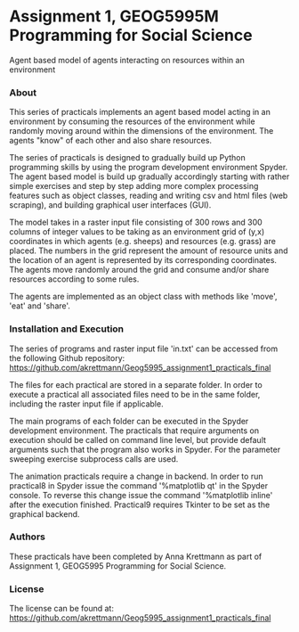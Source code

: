 # Assignment 1, GEOG5995M Programming for Social Science

Agent based model of agents interacting on resources within an environment

### About

This series of practicals implements an agent based model acting in an environment by consuming the resources of the environment while randomly moving around within the dimensions of the environment. The agents "know" of each other and also share resources.

The series of practicals is designed to gradually build up Python programming skills by using the program development environment Spyder. The agent based model is build up gradually accordingly starting with rather simple exercises and step by step adding more complex processing features such as object classes, reading and writing csv and html files (web scraping), and building graphical user interfaces (GUI).

The model takes in a raster input file consisting of 300 rows and 300 columns of integer values to be taking as an environment grid of (y,x) coordinates in which agents (e.g. sheeps) and resources (e.g. grass) are placed. The numbers in the grid represent the amount of resource units and the location of an agent is represented by its corresponding coordinates. The agents move randomly around the grid and consume and/or share resources according to some rules.

The agents are implemented as an object class with methods like 'move', 'eat' and 'share'.

### Installation and Execution

The series of programs and raster input file 'in.txt' can be accessed from the following Github repository:
https://github.com/akrettmann/Geog5995_assignment1_practicals_final

The files for each practical are stored in a separate folder. In order to execute a practical all associated files need to be in the same folder, including the raster input file if applicable.

The main programs of each folder can be executed in the Spyder development environment. The practicals that require arguments on execution should be called on command line level, but provide default arguments such that the program also works in Spyder. For the parameter sweeping exercise subprocess calls are used.  

The animation practicals require a change in backend. In order to run practical8 in Spyder issue the command '%matplotlib qt' in the Spyder console. To reverse this change issue the command '%matplotlib inline' after the execution finished. Practical9 requires Tkinter to be set as the graphical backend.

### Authors

These practicals have been completed by Anna Krettmann as part of Assignment 1, GEOG5995 Programming for Social Science. 

### License

The license can be found at: https://github.com/akrettmann/Geog5995_assignment1_practicals_final

